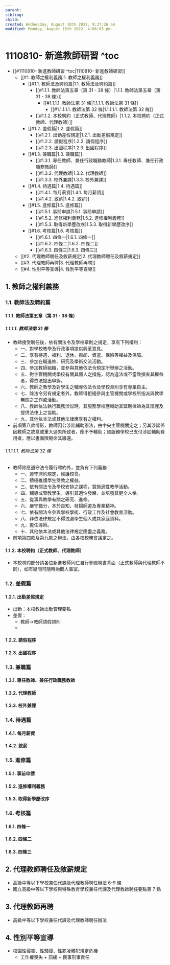 ```yaml
---
parent: 
sibling: 
child: 
created: Wednesday, August 10th 2022, 9:27:26 am
modified: Monday, August 15th 2022, 4:06:03 pm
---
```

# 1110810- 新進教師研習 ^toc

- [[#1110810- 新進教師研習 ^toc|1110810- 新進教師研習]]
	- [[#1. 教師之權利義務|1. 教師之權利義務]]
		- [[#1.1. 教師法及聘約篇|1.1. 教師法及聘約篇]]
			- [[#1.1.1. 教師法第五章（第 31 - 38 條）|1.1.1. 教師法第五章（第 31 - 38 條）]]
				- [[#1.1.1.1. 教師法第 31 條|1.1.1.1. 教師法第 31 條]]
					- [[#1.1.1.1.1. 教師法第 32 條|1.1.1.1.1. 教師法第 32 條]]
			- [[#1.1.2. 本校聘約（正式教師、代理教師）|1.1.2. 本校聘約（正式教師、代理教師）]]
		- [[#1.2. 差假篇|1.2. 差假篇]]
			- [[#1.2.1. 出勤差假規定|1.2.1. 出勤差假規定]]
			- [[#1.2.2. 請假程序|1.2.2. 請假程序]]
			- [[#1.2.3. 出國程序|1.2.3. 出國程序]]
		- [[#1.3. 兼職篇|1.3. 兼職篇]]
			- [[#1.3.1. 專任教師、兼任行政職務教師|1.3.1. 專任教師、兼任行政職務教師]]
			- [[#1.3.2. 代理教師|1.3.2. 代理教師]]
			- [[#1.3.3. 校外兼課|1.3.3. 校外兼課]]
		- [[#1.4. 待遇篇|1.4. 待遇篇]]
			- [[#1.4.1. 每月薪資|1.4.1. 每月薪資]]
			- [[#1.4.2. 敘薪|1.4.2. 敘薪]]
		- [[#1.5. 進修篇|1.5. 進修篇]]
			- [[#1.5.1. 事前申請|1.5.1. 事前申請]]
			- [[#1.5.2. 進修權利義務|1.5.2. 進修權利義務]]
			- [[#1.5.3. 取得新學歷改序|1.5.3. 取得新學歷改序]]
		- [[#1.6. 考核篇|1.6. 考核篇]]
			- [[#1.6.1. 四條一|1.6.1. 四條一]]
			- [[#1.6.2. 四條二|1.6.2. 四條二]]
			- [[#1.6.3. 四條三|1.6.3. 四條三]]
	- [[#2. 代理教師聘任及敘薪規定|2. 代理教師聘任及敘薪規定]]
	- [[#3. 代理教師再聘|3. 代理教師再聘]]
	- [[#4. 性別平等宣導|4. 性別平等宣導]]


## 1. 教師之權利義務

### 1.1. 教師法及聘約篇
#### 1.1.1. 教師法第五章（第 31 - 38 條）
##### 1.1.1.1. 教師法第 31 條
- 教師接受聘任後，依有關法令及學校章則之規定，享有下列權利：
	- 一、對學校教學及行政事項提供興革意見。
	- 二、享有待遇、福利、退休、撫卹、資遣、保險等權益及保障。
	- 三、參加在職進修、研究及學術交流活動。
	- 四、參加教師組織，並參與其他依法令規定所舉辦之活動。
	- 五、對主管機關或學校有關其個人之措施，認為違法或不當致損害其權益者，得依法提出申訴。
	- 六、教師之教學及對學生之輔導依法令及學校章則享有專業自主。
	- 七、除法令另有規定者外，教師得拒絕參與主管機關或學校所指派與教學無關之工作或活動。
	- 八、教師依法執行職務涉訟時，其服務學校應輔助其延聘律師為其辯護及提供法律上之協助。
	- 九、其他依本法或其他法律應享有之權利。
- 前項第八款情形，教師因公涉訟輔助辦法，由中央主管機關定之；另其涉訟係因教師之故意或重大過失所致者，應不予輔助；如服務學校已支付涉訟輔助費用者，應以書面限期命其繳還。
###### 1.1.1.1.1. 教師法第 32 條
- 教師除應遵守法令履行聘約外，並負有下列義務：
	- 一、遵守聘約規定，維護校譽。
	- 二、積極維護學生受教之權益。
	- 三、依有關法令及學校安排之課程，實施適性教學活動。
	- 四、輔導或管教學生，導引其適性發展，並培養其健全人格。
	- 五、從事與教學有關之研究、進修。
	- 六、嚴守職分，本於良知，發揚師道及專業精神。
	- 七、依有關法令參與學校學術、行政工作及社會教育活動。
	- 八、非依法律規定不得洩漏學生個人或其家庭資料。
	- 九、擔任導師。
	- 十、其他依本法或其他法律規定應盡之義務。
- 前項第四款及第九款之辦法，由各校校務會議定之。
#### 1.1.2. 本校聘約（正式教師、代理教師）
- 本校聘約部分請各位新進教師同仁自行參閱聘書背面（正式教師與代理教師不同），如有疑問可隨時詢問人事室。
### 1.2. 差假篇
#### 1.2.1. 出勤差假規定
- 出勤：本校教師出勤管理要點
- 差假：
	- 教師→教師請假規則
	- 
#### 1.2.2. 請假程序
#### 1.2.3. 出國程序


### 1.3. 兼職篇
#### 1.3.1. 專任教師、兼任行政職務教師
#### 1.3.2. 代理教師
#### 1.3.3. 校外兼課

### 1.4. 待遇篇
#### 1.4.1. 每月薪資
#### 1.4.2. 敘薪

### 1.5. 進修篇
#### 1.5.1. 事前申請
#### 1.5.2. 進修權利義務
#### 1.5.3. 取得新學歷改序

### 1.6. 考核篇
#### 1.6.1. 四條一
#### 1.6.2. 四條二
#### 1.6.3. 四條三

## 2. 代理教師聘任及敘薪規定
- 高級中等以下學校兼任代課及代理教師聘任辦法 6-9 條
- 國立高級中等以下學校與特殊教育學校兼任代課及代理教師聘任要點第 7 點

## 3. 代理教師再聘
- 高級中等以下學校兼任代課及代理教師聘任辦法

## 4. 性別平等宣導
- 校園性侵害、性騷擾、性罷凌觸犯規定危機
	- 工作權喪失 + 罰緩 + 民事刑事責任
